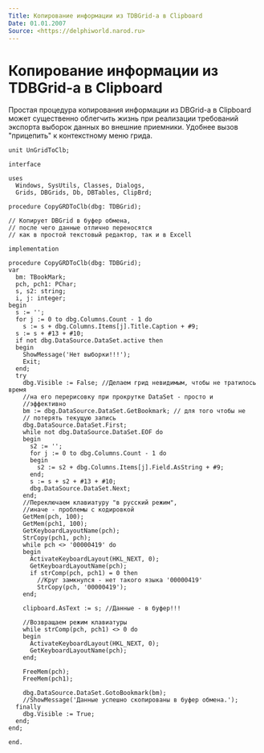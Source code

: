 ```yaml
---
Title: Копирование информации из TDBGrid-а в Clipboard
Date: 01.01.2007
Source: <https://delphiworld.narod.ru>
---
```



Копирование информации из TDBGrid-а в Clipboard
===============================================

Простая процедура копирования информации из DBGrid-а в Clipboard может
существенно облегчить жизнь при реализации требований экспорта выборок
данных во внешние приемники. Удобнее вызов "прицепить" к контекстному
меню грида.

    unit UnGridToClb;
     
    interface
     
    uses
      Windows, SysUtils, Classes, Dialogs,
      Grids, DBGrids, Db, DBTables, ClipBrd;
     
    procedure CopyGRDToClb(dbg: TDBGrid);
     
    // Копирует DBGrid в буфер обмена,
    // после чего данные отлично переносятся
    // как в простой текстовый редактор, так и в Excell
     
    implementation
     
    procedure CopyGRDToClb(dbg: TDBGrid);
    var
      bm: TBookMark;
      pch, pch1: PChar;
      s, s2: string;
      i, j: integer;
    begin
      s := '';
      for j := 0 to dbg.Columns.Count - 1 do
        s := s + dbg.Columns.Items[j].Title.Caption + #9;
      s := s + #13 + #10;
      if not dbg.DataSource.DataSet.active then
      begin
        ShowMessage('Нет выборки!!!');
        Exit;
      end;
      try
        dbg.Visible := False; //Делаем грид невидимым, чтобы не тратилось время
        //на его перерисовку при прокрутке DataSet - просто и
        //эффективно
        bm := dbg.DataSource.DataSet.GetBookmark; // для того чтобы не
        // потерять текущую запись
        dbg.DataSource.DataSet.First;
        while not dbg.DataSource.DataSet.EOF do
        begin
          s2 := '';
          for j := 0 to dbg.Columns.Count - 1 do
          begin
            s2 := s2 + dbg.Columns.Items[j].Field.AsString + #9;
          end;
          s := s + s2 + #13 + #10;
          dbg.DataSource.DataSet.Next;
        end;
        //Переключаем клавиатуру "в русский режим",
        //иначе - проблемы с кодировкой
        GetMem(pch, 100);
        GetMem(pch1, 100);
        GetKeyboardLayoutName(pch);
        StrCopy(pch1, pch);
        while pch <> '00000419' do
        begin
          ActivateKeyboardLayout(HKL_NEXT, 0);
          GetKeyboardLayoutName(pch);
          if strComp(pch, pch1) = 0 then
            //Круг замкнулся - нет такого языка '00000419'
            StrCopy(pch, '00000419');
        end;
     
        clipboard.AsText := s; //Данные - в буфер!!!
     
        //Возвращаем режим клавиатуры
        while strComp(pch, pch1) <> 0 do
        begin
          ActivateKeyboardLayout(HKL_NEXT, 0);
          GetKeyboardLayoutName(pch);
        end;
     
        FreeMem(pch);
        FreeMem(pch1);
     
        dbg.DataSource.DataSet.GotoBookmark(bm);
        //ShowMessage('Данные успешно скопированы в буфер обмена.');
      finally
        dbg.Visible := True;
      end;
    end;
     
    end.

